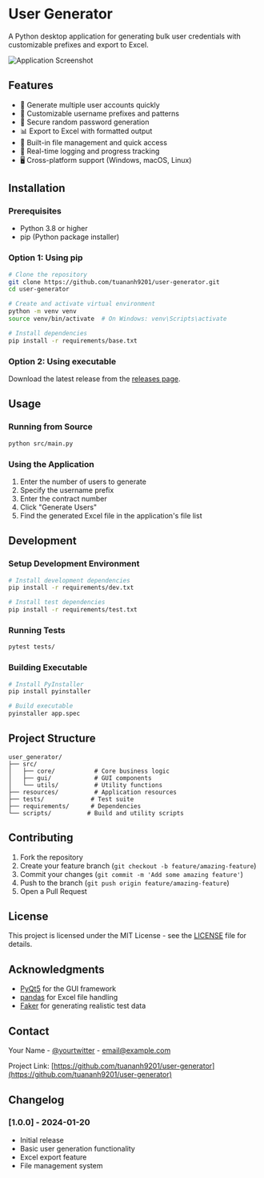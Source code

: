 # User Generator

A Python desktop application for generating bulk user credentials with customizable prefixes and export to Excel.

![Application Screenshot](docs/images/app_screenshot.png)

## Features

- 🚀 Generate multiple user accounts quickly
- 📝 Customizable username prefixes and patterns
- 🔐 Secure random password generation
- 📊 Export to Excel with formatted output
- 📂 Built-in file management and quick access
- 📝 Real-time logging and progress tracking
- 🖥️ Cross-platform support (Windows, macOS, Linux)

## Installation

### Prerequisites

- Python 3.8 or higher
- pip (Python package installer)

### Option 1: Using pip

```bash
# Clone the repository
git clone https://github.com/tuananh9201/user-generator.git
cd user-generator

# Create and activate virtual environment
python -m venv venv
source venv/bin/activate  # On Windows: venv\Scripts\activate

# Install dependencies
pip install -r requirements/base.txt
```

### Option 2: Using executable

Download the latest release from the [releases page](https://github.com/tuananh9201/user-generator/releases).

## Usage

### Running from Source

```bash
python src/main.py
```

### Using the Application

1. Enter the number of users to generate
2. Specify the username prefix
3. Enter the contract number
4. Click "Generate Users"
5. Find the generated Excel file in the application's file list

## Development

### Setup Development Environment

```bash
# Install development dependencies
pip install -r requirements/dev.txt

# Install test dependencies
pip install -r requirements/test.txt
```

### Running Tests

```bash
pytest tests/
```

### Building Executable

```bash
# Install PyInstaller
pip install pyinstaller

# Build executable
pyinstaller app.spec
```

## Project Structure

```
user_generator/
├── src/
│   ├── core/           # Core business logic
│   ├── gui/            # GUI components
│   └── utils/          # Utility functions
├── resources/          # Application resources
├── tests/             # Test suite
├── requirements/      # Dependencies
└── scripts/          # Build and utility scripts
```

## Contributing

1. Fork the repository
2. Create your feature branch (`git checkout -b feature/amazing-feature`)
3. Commit your changes (`git commit -m 'Add some amazing feature'`)
4. Push to the branch (`git push origin feature/amazing-feature`)
5. Open a Pull Request

## License

This project is licensed under the MIT License - see the [LICENSE](LICENSE) file for details.

## Acknowledgments

- [PyQt5](https://www.riverbankcomputing.com/software/pyqt/) for the GUI framework
- [pandas](https://pandas.pydata.org/) for Excel file handling
- [Faker](https://faker.readthedocs.io/) for generating realistic test data

## Contact

Your Name - [@yourtwitter](https://twitter.com/yourtwitter) - email@example.com

Project Link: [https://github.com/tuananh9201/user-generator](https://github.com/tuananh9201/user-generator)

## Changelog

### [1.0.0] - 2024-01-20

- Initial release
- Basic user generation functionality
- Excel export feature
- File management system

